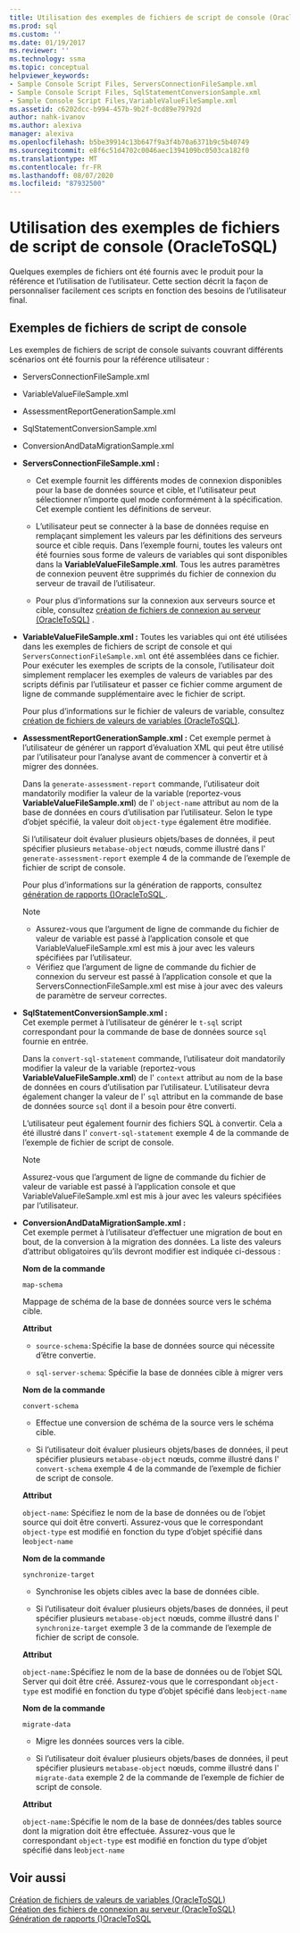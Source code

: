 ```yaml
---
title: Utilisation des exemples de fichiers de script de console (OracleToSQL) | Microsoft Docs
ms.prod: sql
ms.custom: ''
ms.date: 01/19/2017
ms.reviewer: ''
ms.technology: ssma
ms.topic: conceptual
helpviewer_keywords:
- Sample Console Script Files, ServersConnectionFileSample.xml
- Sample Console Script Files, SqlStatementConversionSample.xml
- Sample Console Script Files,VariableValueFileSample.xml
ms.assetid: c6202dcc-b994-457b-9b2f-0cd89e79792d
author: nahk-ivanov
ms.author: alexiva
manager: alexiva
ms.openlocfilehash: b5be39914c13b647f9a3f4b70a6371b9c5b40749
ms.sourcegitcommit: e8f6c51d4702c0046aec1394109bc0503ca182f0
ms.translationtype: MT
ms.contentlocale: fr-FR
ms.lasthandoff: 08/07/2020
ms.locfileid: "87932500"
---
```

# <a name="working-with-the-sample-console-script-files-oracletosql"></a>Utilisation des exemples de fichiers de script de console (OracleToSQL)
Quelques exemples de fichiers ont été fournis avec le produit pour la référence et l’utilisation de l’utilisateur. Cette section décrit la façon de personnaliser facilement ces scripts en fonction des besoins de l’utilisateur final.  
  
## <a name="sample-console-script-files"></a>Exemples de fichiers de script de console  
Les exemples de fichiers de script de console suivants couvrant différents scénarios ont été fournis pour la référence utilisateur :  
  
-   ServersConnectionFileSample.xml  
  
-   VariableValueFileSample.xml  
  
-   AssessmentReportGenerationSample.xml  
  
-   SqlStatementConversionSample.xml  
  
-   ConversionAndDataMigrationSample.xml  
  
-   **ServersConnectionFileSample.xml :**  
  
    -   Cet exemple fournit les différents modes de connexion disponibles pour la base de données source et cible, et l’utilisateur peut sélectionner n’importe quel mode conformément à la spécification. Cet exemple contient les définitions de serveur.  
  
    -   L’utilisateur peut se connecter à la base de données requise en remplaçant simplement les valeurs par les définitions des serveurs source et cible requis. Dans l’exemple fourni, toutes les valeurs ont été fournies sous forme de valeurs de variables qui sont disponibles dans la **VariableValueFileSample.xml**.  Tous les autres paramètres de connexion peuvent être supprimés du fichier de connexion du serveur de travail de l’utilisateur.  
  
    -   Pour plus d’informations sur la connexion aux serveurs source et cible, consultez [création de fichiers de connexion au serveur &#40;OracleToSQL&#41;](../../ssma/oracle/creating-the-server-connection-files-oracletosql.md) .  
  
-   **VariableValueFileSample.xml :** Toutes les variables qui ont été utilisées dans les exemples de fichiers de script de console et qui `ServersConnectionFileSample.xml` ont été assemblées dans ce fichier. Pour exécuter les exemples de scripts de la console, l’utilisateur doit simplement remplacer les exemples de valeurs de variables par des scripts définis par l’utilisateur et passer ce fichier comme argument de ligne de commande supplémentaire avec le fichier de script.  
  
    Pour plus d’informations sur le fichier de valeurs de variable, consultez [création de fichiers de valeurs de variables &#40;OracleToSQL&#41;](../../ssma/oracle/creating-variable-value-files-oracletosql.md).  
  
-   **AssessmentReportGenerationSample.xml :** Cet exemple permet à l’utilisateur de générer un rapport d’évaluation XML qui peut être utilisé par l’utilisateur pour l’analyse avant de commencer à convertir et à migrer des données.  
  
    Dans la `generate-assessment-report` commande, l’utilisateur doit mandatorily modifier la valeur de la variable (reportez-vous **VariableValueFileSample.xml**) de l' `object-name` attribut au nom de la base de données en cours d’utilisation par l’utilisateur. Selon le type d’objet spécifié, la valeur doit `object-type` également être modifiée.  
  
    Si l’utilisateur doit évaluer plusieurs objets/bases de données, il peut spécifier plusieurs `metabase-object` nœuds, comme illustré dans l' `generate-assessment-report` exemple 4 de la commande de l’exemple de fichier de script de console.  
  
    Pour plus d’informations sur la génération de rapports, consultez [génération de rapports &#40;&#41;OracleToSQL ](../../ssma/oracle/generating-reports-oracletosql.md).  
  
    > [!NOTE]  
    > -   Assurez-vous que l’argument de ligne de commande du fichier de valeur de variable est passé à l’application console et que VariableValueFileSample.xml est mis à jour avec les valeurs spécifiées par l’utilisateur.  
    > -   Vérifiez que l’argument de ligne de commande du fichier de connexion du serveur est passé à l’application console et que la ServersConnectionFileSample.xml est mise à jour avec des valeurs de paramètre de serveur correctes.  
  
-   **SqlStatementConversionSample.xml :**  
    Cet exemple permet à l’utilisateur de générer le `t-sql` script correspondant pour la commande de base de données source `sql` fournie en entrée.  
  
    Dans la `convert-sql-statement` commande, l’utilisateur doit mandatorily modifier la valeur de la variable (reportez-vous **VariableValueFileSample.xml**) de l' `context` attribut au nom de la base de données en cours d’utilisation par l’utilisateur. L’utilisateur devra également changer la valeur de l' `sql` attribut en la commande de base de données source `sql` dont il a besoin pour être converti.  
  
    L’utilisateur peut également fournir des fichiers SQL à convertir. Cela a été illustré dans l' `convert-sql-statement` exemple 4 de la commande de l’exemple de fichier de script de console.  
  
    > [!NOTE]  
    > Assurez-vous que l’argument de ligne de commande du fichier de valeur de variable est passé à l’application console et que VariableValueFileSample.xml est mis à jour avec les valeurs spécifiées par l’utilisateur.  
  
-   **ConversionAndDataMigrationSample.xml :**  
     Cet exemple permet à l’utilisateur d’effectuer une migration de bout en bout, de la conversion à la migration des données. La liste des valeurs d’attribut obligatoires qu’ils devront modifier est indiquée ci-dessous :  
  
    **Nom de la commande**  
  
    `map-schema`  
  
    Mappage de schéma de la base de données source vers le schéma cible.  
  
    **Attribut**  
  
    -   `source-schema:`Spécifie la base de données source qui nécessite d’être convertie.  
  
    -   `sql-server-schema`: Spécifie la base de données cible à migrer vers  
  
    **Nom de la commande**  
  
    `convert-schema`  
  
    -   Effectue une conversion de schéma de la source vers le schéma cible.  
  
    -   Si l’utilisateur doit évaluer plusieurs objets/bases de données, il peut spécifier plusieurs `metabase-object` nœuds, comme illustré dans l' `convert-schema` exemple 4 de la commande de l’exemple de fichier de script de console.  
  
    **Attribut**  
  
    `object-name`: Spécifiez le nom de la base de données ou de l’objet source qui doit être converti. Assurez-vous que le correspondant `object-type` est modifié en fonction du type d’objet spécifié dans le`object-name`  
  
    **Nom de la commande**  
  
    `synchronize-target`  
  
    -   Synchronise les objets cibles avec la base de données cible.  
  
    -   Si l’utilisateur doit évaluer plusieurs objets/bases de données, il peut spécifier plusieurs `metabase-object` nœuds, comme illustré dans l' `synchronize-target` exemple 3 de la commande de l’exemple de fichier de script de console.  
  
    **Attribut**  
  
    `object-name:`Spécifiez le nom de la base de données ou de l’objet SQL Server qui doit être créé. Assurez-vous que le correspondant `object-type` est modifié en fonction du type d’objet spécifié dans le`object-name`  
  
    **Nom de la commande**  
  
    `migrate-data`  
  
    -   Migre les données sources vers la cible.  
  
    -   Si l’utilisateur doit évaluer plusieurs objets/bases de données, il peut spécifier plusieurs `metabase-object` nœuds, comme illustré dans l' `migrate-data` exemple 2 de la commande de l’exemple de fichier de script de console.  
  
    **Attribut**  
  
    `object-name:`Spécifie le nom de la base de données/des tables source dont la migration doit être effectuée. Assurez-vous que le correspondant `object-type` est modifié en fonction du type d’objet spécifié dans le`object-name`  
  
## <a name="see-also"></a>Voir aussi  
[Création de fichiers de valeurs de variables &#40;OracleToSQL&#41;](../../ssma/oracle/creating-variable-value-files-oracletosql.md)  
[Création des fichiers de connexion au serveur &#40;OracleToSQL&#41;](../../ssma/oracle/creating-the-server-connection-files-oracletosql.md)  
[Génération de rapports &#40;&#41;OracleToSQL](../../ssma/oracle/generating-reports-oracletosql.md)  
  
